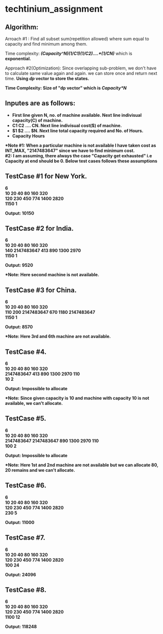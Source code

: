 # techtinium_assignment

Algorithm:
----------
Arroach #1 : Find all subset sum(repetition allowed) where sum equal to capacity and find minimum among them.</br>

Time complexity: <b><i>(Capacity^N)*(1/C1)*(1/C2)....*(1/CN)</i></b> which is <b>exponential.</b></br>

Approach #2(Optimization): Since overlapping sub-problem, we don't have to calculate same value again and again. we can store once and return next time. <b>Using <i>dp</i><b/> vector to store the states.
 
Time Complexity: Size of "dp vector" which is <b><i>Capacity*N</i></b>

Inputes are as follows:
------------------------
* First line given N, no. of machine available. Next line indivisual capacity(C) of machine.
* C1 C2 .... CN.  Next line indivisual cost($) of machine.
* $1 $2 .... $N. Next line total capacity required and No. of Hours.
* Capacity Hours

*Note #1: When a particular machine is not available I have taken cost as INT_MAX, "2147483647" since we have to find minimum cost.<br/>
      #2: I am assuming, there always the case "Capacity get exhausted" i.e Capacity at end should be 0. Below test cases follows these           assumptions

TestCase #1 for New York.
---------------------
6<br/>
10 20 40 80 160 320</br>
120 230 450 774 1400 2820<br/>
1150 1

Output:
10150

TestCase #2 for India.
-------------------
6<br/>
10 20 40 80 160 320<br/>
140 2147483647 413 890 1300 2970<br/>
1150 1

Output:
9520

*Note: Here second machine is not available.

TestCase #3 for China.
-------------------
6<br/>
10 20 40 80 160 320<br/>
110 200 2147483647 670 1180 2147483647<br/>
1150 1

Output:
8570

*Note: Here 3rd and 6th machine are not available.

TestCase #4.
-----------------
6<br/>
10 20 40 80 160 320<br/>
2147483647 413 890 1300 2970 110<br/>
10 2

Output:
Impossible to allocate

*Note: Since given capacity is 10 and machine with capacity 10 is not available, we can't allocate.

TestCase #5.
-----------------
6<br/>
10 20 40 80 160 320<br/>
2147483647 2147483647 890 1300 2970 110<br/>
100 2

Output:
Impossible to allocate

*Note: Here 1st and 2nd machine are not available but we can allocate 80, 20 remains and we can't allocate.

TestCase #6.
-----------------
6<br/>
10 20 40 80 160 320</br>
120 230 450 774 1400 2820<br/>
230 5


Output:
11000

TestCase #7.
-----------------
6<br/>
10 20 40 80 160 320</br>
120 230 450 774 1400 2820<br/>
100 24

Output:
24096

TestCase #8.
-----------------
6<br/>
10 20 40 80 160 320</br>
120 230 450 774 1400 2820<br/>
1100 12

Output:
118248
